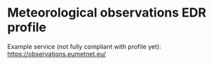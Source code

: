 # Meteorological observations EDR profile

Example service (not fully compliant with profile yet): https://observations.eumetnet.eu/